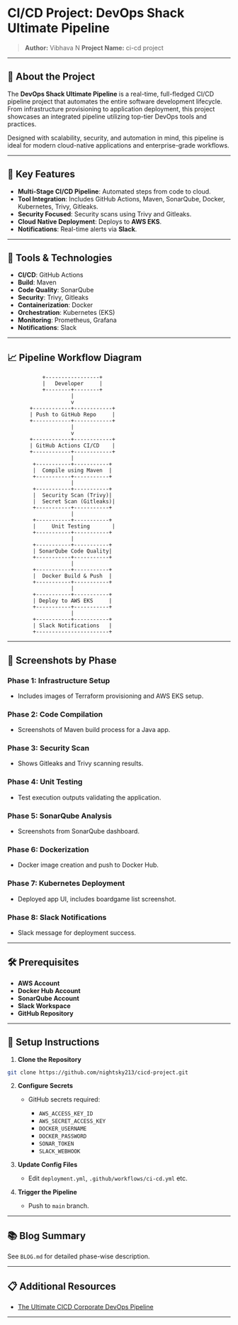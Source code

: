 # CI/CD Project: DevOps Shack Ultimate Pipeline

> **Author:** Vibhava N
> **Project Name:** ci-cd project

---

## 🚀 About the Project

The **DevOps Shack Ultimate Pipeline** is a real-time, full-fledged CI/CD pipeline project that automates the entire software development lifecycle. From infrastructure provisioning to application deployment, this project showcases an integrated pipeline utilizing top-tier DevOps tools and practices.

Designed with scalability, security, and automation in mind, this pipeline is ideal for modern cloud-native applications and enterprise-grade workflows.

---

## 🧰 Key Features

* **Multi-Stage CI/CD Pipeline**: Automated steps from code to cloud.
* **Tool Integration**: Includes GitHub Actions, Maven, SonarQube, Docker, Kubernetes, Trivy, Gitleaks.
* **Security Focused**: Security scans using Trivy and Gitleaks.
* **Cloud Native Deployment**: Deploys to **AWS EKS**.
* **Notifications**: Real-time alerts via **Slack**.

---

## 🔧 Tools & Technologies

* **CI/CD**: GitHub Actions
* **Build**: Maven
* **Code Quality**: SonarQube
* **Security**: Trivy, Gitleaks
* **Containerization**: Docker
* **Orchestration**: Kubernetes (EKS)
* **Monitoring**: Prometheus, Grafana
* **Notifications**: Slack

---

## 📈 Pipeline Workflow Diagram

```
           +-----------------+
           |   Developer     |
           +--------+--------+
                    |
                    v
       +------------+------------+
       | Push to GitHub Repo     |
       +------------+------------+
                    |
                    v
       +------------+------------+
       | GitHub Actions CI/CD    |
       +------------+------------+
                    |
        +-----------+-----------+
        |  Compile using Maven  |
        +-----------+-----------+
                    |
        +-----------+-----------+
        |  Security Scan (Trivy)|
        |  Secret Scan (Gitleaks)|
        +-----------+-----------+
                    |
        +-----------+-----------+
        |     Unit Testing       |
        +-----------+-----------+
                    |
        +-----------+-----------+
        | SonarQube Code Quality|
        +-----------+-----------+
                    |
        +-----------+-----------+
        |  Docker Build & Push  |
        +-----------+-----------+
                    |
        +-----------+-----------+
        | Deploy to AWS EKS     |
        +-----------+-----------+
                    |
        +-----------+-----------+
        | Slack Notifications   |
        +-----------------------+
```

---

## 📸 Screenshots by Phase

### Phase 1: Infrastructure Setup

* Includes images of Terraform provisioning and AWS EKS setup.

### Phase 2: Code Compilation

* Screenshots of Maven build process for a Java app.

### Phase 3: Security Scan

* Shows Gitleaks and Trivy scanning results.

### Phase 4: Unit Testing

* Test execution outputs validating the application.

### Phase 5: SonarQube Analysis

* Screenshots from SonarQube dashboard.

### Phase 6: Dockerization

* Docker image creation and push to Docker Hub.

### Phase 7: Kubernetes Deployment

* Deployed app UI, includes boardgame list screenshot.

### Phase 8: Slack Notifications

* Slack message for deployment success.

---

## 🛠️ Prerequisites

* **AWS Account**
* **Docker Hub Account**
* **SonarQube Account**
* **Slack Workspace**
* **GitHub Repository**

---

## 🦖 Setup Instructions

1. **Clone the Repository**

```bash
git clone https://github.com/nightsky213/cicd-project.git
```

2. **Configure Secrets**

   * GitHub secrets required:

     * `AWS_ACCESS_KEY_ID`
     * `AWS_SECRET_ACCESS_KEY`
     * `DOCKER_USERNAME`
     * `DOCKER_PASSWORD`
     * `SONAR_TOKEN`
     * `SLACK_WEBHOOK`

3. **Update Config Files**

   * Edit `deployment.yml`, `.github/workflows/ci-cd.yml` etc.

4. **Trigger the Pipeline**

   * Push to `main` branch.

---

## 📚 Blog Summary

See `BLOG.md` for detailed phase-wise description.

---

## 📋 Additional Resources

* [The Ultimate CICD Corporate DevOps Pipeline](https://medium.com)

---

